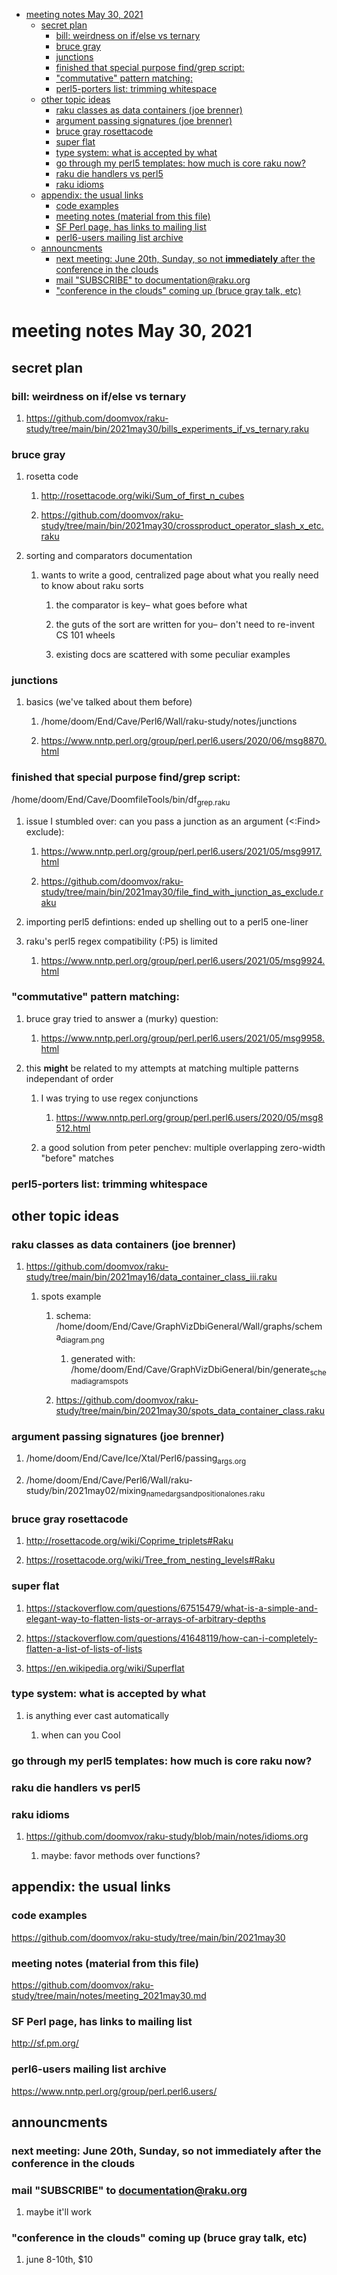 - [meeting notes May 30, 2021](#org396a2c3)
  - [secret plan](#orgeb722fd)
    - [bill: weirdness on if/else vs ternary](#orgb351b0c)
    - [bruce gray](#org6a84da1)
    - [junctions](#org3a50f87)
    - [finished that special purpose find/grep script:](#orgaf4e89a)
    - ["commutative" pattern matching:](#org9e06e21)
    - [perl5-porters list: trimming whitespace](#org6f9fd5d)
  - [other topic ideas](#org30cec74)
    - [raku classes as data containers (joe brenner)](#org9e639cb)
    - [argument passing signatures (joe brenner)](#orgabef4c8)
    - [bruce gray rosettacode](#org929bcf9)
    - [super flat](#orga7518dc)
    - [type system: what is accepted by what](#org175d4d3)
    - [go through my perl5 templates: how much is core raku now?](#orgdca3890)
    - [raku die handlers vs perl5](#orgef0dc28)
    - [raku idioms](#org1e6445e)
  - [appendix: the usual links](#org1378e37)
    - [code examples](#org89814c2)
    - [meeting notes (material from this file)](#org4c9cf11)
    - [SF Perl page, has links to mailing list](#orgf2e34dc)
    - [perl6-users mailing list archive](#org2b8d620)
  - [announcments](#orge394172)
    - [next meeting: June 20th, Sunday, so not **immediately** after the conference in the clouds](#org9470d21)
    - [mail "SUBSCRIBE" to documentation@raku.org](#orgc08aeb2)
    - ["conference in the clouds" coming up (bruce gray talk, etc)](#org3884f3e)


<a id="org396a2c3"></a>

# meeting notes May 30, 2021


<a id="orgeb722fd"></a>

## secret plan


<a id="orgb351b0c"></a>

### bill: weirdness on if/else vs ternary

1.  <https://github.com/doomvox/raku-study/tree/main/bin/2021may30/bills_experiments_if_vs_ternary.raku>


<a id="org6a84da1"></a>

### bruce gray

1.  rosetta code

    1.  <http://rosettacode.org/wiki/Sum_of_first_n_cubes>
    
    2.  <https://github.com/doomvox/raku-study/tree/main/bin/2021may30/crossproduct_operator_slash_x_etc.raku>

2.  sorting and comparators documentation

    1.  wants to write a good, centralized page about what you really need to know about raku sorts
    
        1.  the comparator is key&#x2013; what goes before what
        
        2.  the guts of the sort are written for you&#x2013; don't need to re-invent CS 101 wheels
        
        3.  existing docs are scattered with some peculiar examples


<a id="org3a50f87"></a>

### junctions

1.  basics (we've talked about them before)

    1.  /home/doom/End/Cave/Perl6/Wall/raku-study/notes/junctions
    
    2.  <https://www.nntp.perl.org/group/perl.perl6.users/2020/06/msg8870.html>


<a id="orgaf4e89a"></a>

### finished that special purpose find/grep script:

/home/doom/End/Cave/DoomfileTools/bin/df<sub>grep.raku</sub>

1.  issue I stumbled over: can you pass a junction as an argument (<:Find> exclude):

    1.  <https://www.nntp.perl.org/group/perl.perl6.users/2021/05/msg9917.html>
    
    2.  <https://github.com/doomvox/raku-study/tree/main/bin/2021may30/file_find_with_junction_as_exclude.raku>

2.  importing perl5 defintions: ended up shelling out to a perl5 one-liner

3.  raku's perl5 regex compatibility (:P5) is limited

    1.  <https://www.nntp.perl.org/group/perl.perl6.users/2021/05/msg9924.html>


<a id="org9e06e21"></a>

### "commutative" pattern matching:

1.  bruce gray tried to answer a (murky) question:

    1.  <https://www.nntp.perl.org/group/perl.perl6.users/2021/05/msg9958.html>

2.  this **might** be related to my attempts at matching multiple patterns independant of order

    1.  I was trying to use regex conjunctions
    
        1.  <https://www.nntp.perl.org/group/perl.perl6.users/2020/05/msg8512.html>
    
    2.  a good solution from peter penchev: multiple overlapping zero-width "before" matches


<a id="org6f9fd5d"></a>

### perl5-porters list: trimming whitespace


<a id="org30cec74"></a>

## other topic ideas


<a id="org9e639cb"></a>

### raku classes as data containers (joe brenner)

1.  <https://github.com/doomvox/raku-study/tree/main/bin/2021may16/data_container_class_iii.raku>

    1.  spots example
    
        1.  schema: /home/doom/End/Cave/GraphVizDbiGeneral/Wall/graphs/schema<sub>diagram.png</sub>
        
            1.  generated with: /home/doom/End/Cave/GraphVizDbiGeneral/bin/generate<sub>schema</sub><sub>diagram</sub><sub>spots</sub>
        
        2.  <https://github.com/doomvox/raku-study/tree/main/bin/2021may30/spots_data_container_class.raku>


<a id="orgabef4c8"></a>

### argument passing signatures (joe brenner)

1.  /home/doom/End/Cave/Ice/Xtal/Perl6/passing<sub>args.org</sub>

2.  /home/doom/End/Cave/Perl6/Wall/raku-study/bin/2021may02/mixing<sub>named</sub><sub>args</sub><sub>and</sub><sub>positional</sub><sub>ones.raku</sub>


<a id="org929bcf9"></a>

### bruce gray rosettacode

1.  <http://rosettacode.org/wiki/Coprime_triplets#Raku>

2.  <https://rosettacode.org/wiki/Tree_from_nesting_levels#Raku>


<a id="orga7518dc"></a>

### super flat

1.  <https://stackoverflow.com/questions/67515479/what-is-a-simple-and-elegant-way-to-flatten-lists-or-arrays-of-arbitrary-depths>

2.  <https://stackoverflow.com/questions/41648119/how-can-i-completely-flatten-a-list-of-lists-of-lists>

3.  <https://en.wikipedia.org/wiki/Superflat>


<a id="org175d4d3"></a>

### type system: what is accepted by what

1.  is anything ever cast automatically

    1.  when can you Cool


<a id="orgdca3890"></a>

### go through my perl5 templates: how much is core raku now?


<a id="orgef0dc28"></a>

### raku die handlers vs perl5


<a id="org1e6445e"></a>

### raku idioms

1.  <https://github.com/doomvox/raku-study/blob/main/notes/idioms.org>

    1.  maybe: favor methods over functions?


<a id="org1378e37"></a>

## appendix: the usual links


<a id="org89814c2"></a>

### code examples

<https://github.com/doomvox/raku-study/tree/main/bin/2021may30>


<a id="org4c9cf11"></a>

### meeting notes (material from this file)

<https://github.com/doomvox/raku-study/tree/main/notes/meeting_2021may30.md>


<a id="orgf2e34dc"></a>

### SF Perl page, has links to mailing list

<http://sf.pm.org/>


<a id="org2b8d620"></a>

### perl6-users mailing list archive

<https://www.nntp.perl.org/group/perl.perl6.users/>


<a id="orge394172"></a>

## announcments


<a id="org9470d21"></a>

### next meeting: June 20th, Sunday, so not **immediately** after the conference in the clouds


<a id="orgc08aeb2"></a>

### mail "SUBSCRIBE" to documentation@raku.org

1.  maybe it'll work


<a id="org3884f3e"></a>

### "conference in the clouds" coming up (bruce gray talk, etc)

1.  june 8-10th, $10
